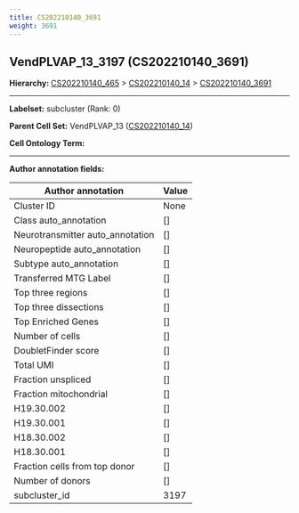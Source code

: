 ```yaml
---
title: CS202210140_3691
weight: 3691
---
```

## VendPLVAP_13_3197 (CS202210140_3691)
<b>Hierarchy: </b>
[CS202210140_465](cell_sets/CS202210140_465.md) >
[CS202210140_14](cell_sets/CS202210140_14.md) >
[CS202210140_3691](cell_sets/CS202210140_3691.md)

---


**Labelset:** subcluster (Rank: 0)

**Parent Cell Set:** VendPLVAP_13 ([CS202210140_14](cell_sets/CS202210140_14.md))



**Cell Ontology Term:** 

[MARKER GENES.]: #


---

[TRANSFERRED ANNOTATIONS.]: #


[AUTHOR ANNOTATION FIELDS.]: #


**Author annotation fields:**

| Author annotation | Value |
|-------------------|-------|
|Cluster ID|None|
|Class auto_annotation|[]|
|Neurotransmitter auto_annotation|[]|
|Neuropeptide auto_annotation|[]|
|Subtype auto_annotation|[]|
|Transferred MTG Label|[]|
|Top three regions|[]|
|Top three dissections|[]|
|Top Enriched Genes|[]|
|Number of cells|[]|
|DoubletFinder score|[]|
|Total UMI|[]|
|Fraction unspliced|[]|
|Fraction mitochondrial|[]|
|H19.30.002|[]|
|H19.30.001|[]|
|H18.30.002|[]|
|H18.30.001|[]|
|Fraction cells from top donor|[]|
|Number of donors|[]|
|subcluster_id|3197|
